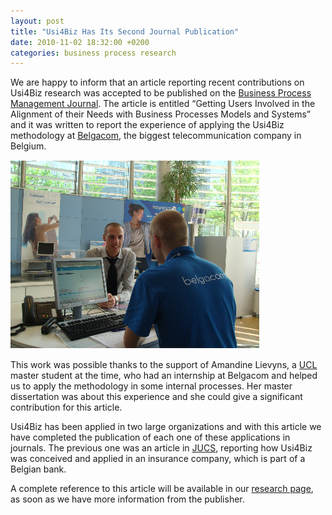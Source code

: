 ```yaml
---
layout: post
title: "Usi4Biz Has Its Second Journal Publication"
date: 2010-11-02 18:32:00 +0200
categories: business process research
---
```


We are happy to inform that an article reporting recent contributions on Usi4Biz research was accepted to be published on the <a href="http://www.emeraldinsight.com/products/journals/journals.htm?id=bpmj" target="_blank">Business Process Management Journal</a>. The article is entitled “Getting Users Involved in the Alignment of their Needs with Business Processes Models and Systems” and it was written to report the experience of applying the Usi4Biz methodology at <a href="http://www.belgacom.be/" target="_blank">Belgacom</a>, the biggest telecommunication company in Belgium.

![belgacom-customer.png](/images/posts/belgacom-customer.png)

This work was possible thanks to the support of Amandine Lievyns, a <a href="http://www.uclouvain.be/" target="_blank">UCL</a> master student at the time, who had an internship at Belgacom and helped us to apply the methodology in some internal processes. Her master dissertation was about this experience and she could give a significant contribution for this article.

Usi4Biz has been applied in two large organizations and with this article we have completed the publication of each one of these applications in journals. The previous one was an article in [JUCS](http://www.jucs.org/), reporting how Usi4Biz was conceived and applied in an insurance company, which is part of a Belgian bank.

A complete reference to this article will be available in our <a href="http://usi4biz.com/research/" target="_self">research page</a>, as soon as we have more information from the publisher.
